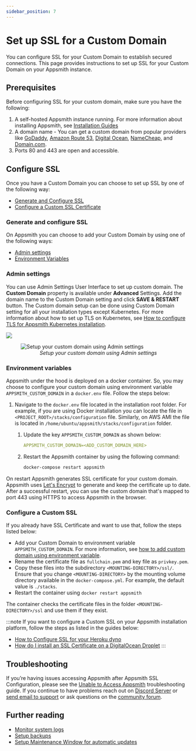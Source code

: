 ```yaml
---
sidebar_position: 7
---
```

# Set up SSL for a Custom Domain

You can configure SSL for your Custom Domain to establish secured connections. This page provides instructions to set up SSL for your Custom Domain on your Appsmith instance.

<VideoEmbed host="youtube" videoId="0llo1exi4IY" title="How To Self-Host Appsmith With A Custom Domain" caption="Set up SSL and HTTPS for your Custom Domain on your self-hosted Appsmith Instance"/>

## Prerequisites
Before configuring SSL for your custom domain, make sure you have the following:
1. A self-hosted Appsmith instance running. For more information about installing Appsmith, see [Installation Guides](/getting-started/setup/installation-guides)
2. A domain name - You can get a custom domain from popular providers like [GoDaddy](https://in.godaddy.com/help/create-a-subdomain-4080), [Amazon Route 53](https://aws.amazon.com/premiumsupport/knowledge-center/create-subdomain-route-53/), [Digital Ocean](https://www.digitalocean.com/docs/networking/dns/how-to/add-subdomain/), [NameCheap](https://www.namecheap.com/support/knowledgebase/article.aspx/9776/2237/how-to-create-a-subdomain-for-my-domain), and [Domain.com](https://www.domain.com/help/article/domain-management-how-to-update-subdomains).
3. Ports 80 and 443 are open and accessible.

## Configure SSL
Once you have a Custom Domain you can choose to set up SSL by one of the following way:

* [Generate and Configure SSL](#generate-and-configure-ssl)
* [Configure a Custom SSL Certificate](#configure-a-custom-ssl)


### Generate and configure SSL
On Appsmith you can choose to add your Custom Domain by using one of the following ways:
* [Admin settings](#admin-settings)
* [Environment Variables](#environment-variables)

### Admin settings
You can use Admin Settings User Interface to set up custom domain. The **Custom Domain** property is available under **Advanced** Settings. Add the domain name to the Custom Domain setting and click **SAVE & RESTART** button. The Custom domain setup can be done using Custom Domain setting for all your installation types except Kubernetes. For more information about how to set up TLS on Kubernetes, see [How to configure TLS for Appsmith Kubernetes installation](/getting-started/setup/installation-guides/kubernetes#configure-tls).

![](/img/setup-custom-domain-using-admin-settings.png)
<figure>
  <img src="/img/setup-custom-domain-using-admin-settings.png" style= {{width:"700px", height:"auto"}} alt="Setup your custom domain using Admin settings"/>
  <figcaption align = "center"><i>Setup your custom domain using Admin settings</i></figcaption>
</figure>

### Environment variables
Appsmith under the hood is deployed on a docker container. So, you may choose to configure your custom domain using environment variable `APPSMITH_CUSTOM_DOMAIN` in a `docker.env` file. Follow the steps below:

1. Navigate to the `docker.env` file located in the installation root folder. For example, if you are using Docker installation you can locate the file in `<PROJECT_ROOT>/stacks/configuration` file. Similarly, on AWS AMI the file is located in `/home/ubuntu/appsmith/stacks/configuration` folder.
    1. Update the key `APPSMITH_CUSTOM_DOMAIN` as shown below:

        ```yaml
        APPSMITH_CUSTOM_DOMAIN=<ADD_CUSTOM_DOMAIN_HERE>
        ```
    2. Restart the Appsmith container by using the following command:

        ```bash
        docker-compose restart appsmith
        ```

On restart Appsmith generates SSL certificate for your custom domain. Appsmith uses [Let's Encrypt](https://letsencrypt.org) to generate and keep the certificate up to date. After a successful restart, you can use the custom domain that's mapped to port 443 using HTTPS to access Appsmith in the browser.

### Configure a Custom SSL
If you already have SSL Certificate and want to use that, follow the steps listed below:

* Add your Custom Domain to environment variable `APPSMITH_CUSTOM_DOMAIN`. For more information, see [how to add custom domain using environment variable](#environment-variables).
* Rename the certificate file as `fullchain.pem` and key file as `privkey.pem`.
* Copy these files into the subdirectory `<MOUNTING-DIRECTORY>/ssl/`. Ensure that you change `<MOUNTING-DIRECTORY>` by the mounting volume directory available in the `docker-compose.yml`. For example, the default value is `./stacks`.
* Restart the container using `docker restart appsmith`

The container checks the certificate files in the folder `<MOUNTING-DIRECTORY>/ssl` and use them if they exist.

:::note
If you want to configure a Custom SSL on your Appsmith installation platform, follow the steps as listed in the guides below:
* [How to Configure SSL for your Heroku dyno](https://devcenter.heroku.com/articles/ssl)
* [How do I install an SSL Certificate on a DigitalOcean Droplet](https://docs.digitalocean.com/support/how-do-i-install-an-ssl-certificate-on-a-droplet/)
:::

## Troubleshooting

If you’re having issues accessing Appsmith after Appsmith SSL Configuration, please see the [Unable to Access Appsmith](/help-and-support/troubleshooting-guide/deployment-errors#unable-to-access-appsmith) troubleshooting guide. If you continue to have problems reach out on [Discord Server](https://discord.com/invite/rBTTVJp) or [send email to support](mailto:support@appsmith.com) or ask questions on the [community forum](https://community.appsmith.com/).

## Further reading
- [Monitor system logs](/learning-and-resources/how-to-guides/how-to-get-container-logs)
- [Setup backups](/getting-started/setup/instance-management/appsmithctl#backup-appsmith-instance) 
- [Setup Maintenance Window for automatic updates](/getting-started/setup/instance-management/maintenance-window)

